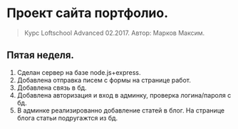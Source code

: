 # Проект сайта портфолио. 

> Курс Loftschool Advanced 02.2017. Автор: Марков Максим.

## Пятая неделя. 
1. Сделан сервер на базе node.js+express.
2. Добавлена отправка писем с формы на странице работ.
3. Добавлена связь в бд.
4. Добавлена авторизация и вход в админку, проверка логина/пароля с бд.
5. В админке реализированно добавление статей в блог. На странице блога статьи подругажтся из бд.

